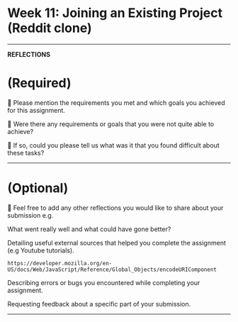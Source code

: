 # Week 11: Joining an Existing Project (Reddit clone)

---

**REFLECTIONS**

# (Required)

🎯 Please mention the requirements you met and which goals you achieved for this assignment.

🎯 Were there any requirements or goals that you were not quite able to achieve?

🎯 If so, could you please tell us what was it that you found difficult about these tasks?

---

# (Optional)

🏹 Feel free to add any other reflections you would like to share about your submission e.g.

What went really well and what could have gone better?

Detailing useful external sources that helped you complete the assignment (e.g Youtube tutorials).

    https://developer.mozilla.org/en-US/docs/Web/JavaScript/Reference/Global_Objects/encodeURIComponent

Describing errors or bugs you encountered while completing your assignment.

Requesting feedback about a specific part of your submission.

---
